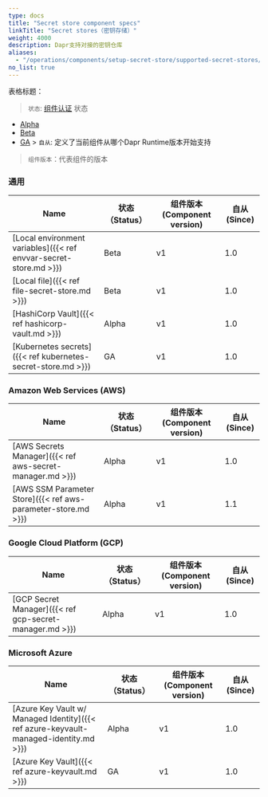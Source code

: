 ```yaml
---
type: docs
title: "Secret store component specs"
linkTitle: "Secret stores（密钥存储）"
weight: 4000
description: Dapr支持对接的密钥仓库
aliases:
  - "/operations/components/setup-secret-store/supported-secret-stores/"
no_list: true
---
```


表格标题：

> `状态`: [组件认证]({{X29X}}) 状态
  - [Alpha]({{X18X}})
  - [Beta]({{X20X}})
  - [GA]({{X22X}}) > `自从`: 定义了当前组件从哪个Dapr Runtime版本开始支持

> `组件版本`：代表组件的版本

### 通用

| Name                                                              | 状态 （Status） | 组件版本(Component version) | 自从(Since) |
| ----------------------------------------------------------------- | ----------- | ----------------------- | --------- |
| [Local environment variables]({{< ref envvar-secret-store.md >}}) | Beta        | v1                      | 1.0       |
| [Local file]({{< ref file-secret-store.md >}})                    | Beta        | v1                      | 1.0       |
| [HashiCorp Vault]({{< ref hashicorp-vault.md >}})                 | Alpha       | v1                      | 1.0       |
| [Kubernetes secrets]({{< ref kubernetes-secret-store.md >}})      | GA          | v1                      | 1.0       |

### Amazon Web Services (AWS)

| Name                                                          | 状态 （Status） | 组件版本(Component version) | 自从(Since) |
| ------------------------------------------------------------- | ----------- | ----------------------- | --------- |
| [AWS Secrets Manager]({{< ref aws-secret-manager.md >}})      | Alpha       | v1                      | 1.0       |
| [AWS SSM Parameter Store]({{< ref aws-parameter-store.md >}}) | Alpha       | v1                      | 1.1       |

### Google Cloud Platform (GCP)

| Name                                                    | 状态 （Status） | 组件版本(Component version) | 自从(Since) |
| ------------------------------------------------------- | ----------- | ----------------------- | --------- |
| [GCP Secret Manager]({{< ref gcp-secret-manager.md >}}) | Alpha       | v1                      | 1.0       |

### Microsoft Azure

| Name                                                                                  | 状态 （Status） | 组件版本(Component version) | 自从(Since) |
| ------------------------------------------------------------------------------------- | ----------- | ----------------------- | --------- |
| [Azure Key Vault w/ Managed Identity]({{< ref azure-keyvault-managed-identity.md >}}) | Alpha       | v1                      | 1.0       |
| [Azure Key Vault]({{< ref azure-keyvault.md >}})                                      | GA          | v1                      | 1.0       |
